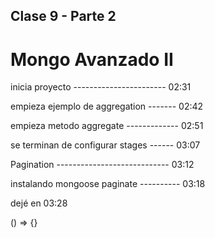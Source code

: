 ## Clase 9 - Parte 2
# Mongo Avanzado II

inicia proyecto ----------------------- 02:31

empieza ejemplo de aggregation -------  02:42

empieza metodo aggregate -------------  02:51

se terminan de configurar stages ------ 03:07

Pagination ---------------------------- 03:12

instalando mongoose paginate ---------- 03:18

dejé en 03:28




() => {}